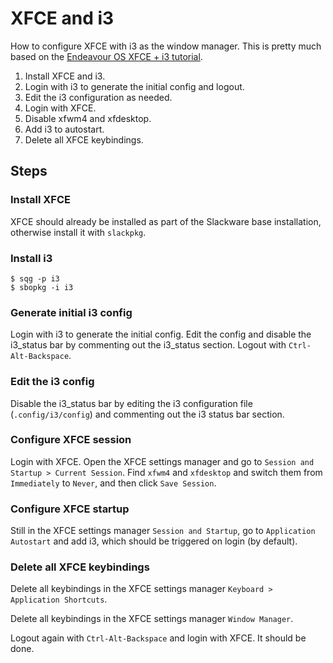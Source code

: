 # XFCE and i3

How to configure XFCE with i3 as the window manager.  This is pretty
much based on the [Endeavour OS XFCE + i3
tutorial](https://forum.endeavouros.com/t/tutorial-easy-setup-endeavour-xfce-i3-tiling-window-manager/13171).

1. Install XFCE and i3.
2. Login with i3 to generate the initial config and logout.
3. Edit the i3 configuration as needed.
4. Login with XFCE.
5. Disable xfwm4 and xfdesktop.
6. Add i3 to autostart.
7. Delete all XFCE keybindings.

## Steps

### Install XFCE

XFCE should already be installed as part of the Slackware base installation,
otherwise install it with `slackpkg`.

### Install i3

```shell
$ sqg -p i3
$ sbopkg -i i3
```

### Generate initial i3 config

Login with i3 to generate the initial config. Edit the config and disable the
i3_status bar by commenting out the i3_status section. Logout with
`Ctrl-Alt-Backspace`.

### Edit the i3 config

Disable the i3_status bar by editing the i3 configuration file
(`.config/i3/config`) and commenting out the i3 status bar section.

### Configure XFCE session

Login with XFCE. Open the XFCE settings manager and go to `Session and Startup >
Current Session`. Find `xfwm4` and `xfdesktop` and switch them from
`Immediately` to `Never`, and then click `Save Session`.

### Configure XFCE startup

Still in the XFCE settings manager `Session and Startup`, go to `Application
Autostart` and add i3, which should be triggered on login (by default).

### Delete all XFCE keybindings

Delete all keybindings in the XFCE settings manager `Keyboard > Application
Shortcuts`.

Delete all keybindings in the XFCE settings manager `Window Manager`.

Logout again with `Ctrl-Alt-Backspace` and login with XFCE. It should be done.
